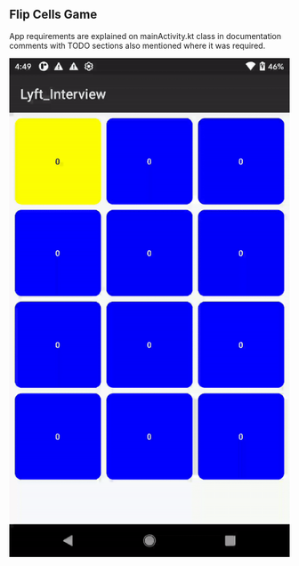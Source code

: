 ## Flip Cells Game 

App requirements are explained on mainActivity.kt class in documentation comments
with TODO sections also mentioned where it was required.

![Screen_recording_20240325_164931-ezgif.com-video-to-gif-converter.gif](images%2FScreen_recording_20240325_164931-ezgif.com-video-to-gif-converter.gif)
